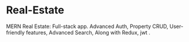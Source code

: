# Real-Estate
MERN Real Estate: Full-stack app. Advanced Auth, Property CRUD, User-friendly features, Advanced Search, Along with Redux, jwt .
